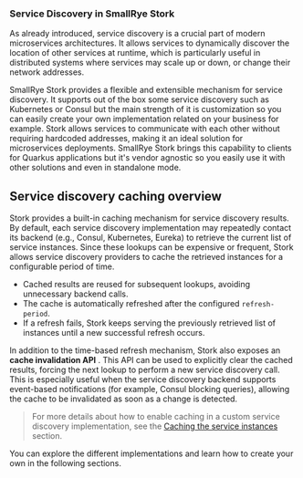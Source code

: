 ### Service Discovery in SmallRye Stork

As already introduced, service discovery is a crucial part of modern microservices architectures. 
It allows services to dynamically discover the location of other services at runtime, which is particularly useful in distributed systems where services may scale up or down,
or change their network addresses.

SmallRye Stork provides a flexible and extensible mechanism for service discovery.
It supports out of the box some service discovery such as Kubernetes or Consul but the main strength of it is customization so you can easily create your own implementation related on your business for example.
Stork allows services to communicate with each other without requiring hardcoded addresses, making it an ideal solution for microservices deployments.
SmallRye Stork brings this capability to clients for Quarkus applications but it's vendor agnostic so you easily use it with other solutions and even in standalone mode.


## Service discovery caching overview

Stork provides a built-in caching mechanism for service discovery results.
By default, each service discovery implementation may repeatedly contact its backend (e.g., Consul, Kubernetes, Eureka) to retrieve the current list of service instances.
Since these lookups can be expensive or frequent, Stork allows service discovery providers to cache the retrieved instances for a configurable period of time.

* Cached results are reused for subsequent lookups, avoiding unnecessary backend calls.
* The cache is automatically refreshed after the configured `refresh-period`.
* If a refresh fails, Stork keeps serving the previously retrieved list of instances until a new successful refresh occurs.

In addition to the time-based refresh mechanism, Stork also exposes an **cache invalidation API** .
This API can be used to explicitly clear the cached results, forcing the next lookup to perform a new service discovery call.
This is especially useful when the service discovery backend supports event-based notifications (for example, Consul blocking queries), allowing the cache to be invalidated as soon as a change is detected.

> For more details about how to enable caching in a custom service discovery implementation, see the [Caching the service instances](custom-service-discovery.md#caching-the-service-instances) section.


You can explore the different implementations and learn how to create your own in the following sections.